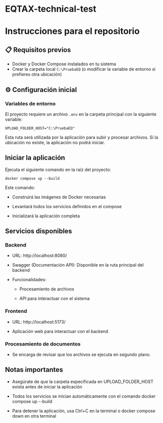 # EQTAX-technical-test
# Instrucciones para el repositorio

## 📋 Requisitos previos

- Docker y Docker Compose instalados en tu sistema
- Crear la carpeta local `C:\PruebaEQ` (o modificar la variable de entorno si prefieres otra ubicación)

## ⚙️ Configuración inicial

### Variables de entorno

El proyecto requiere un archivo `.env` en la carpeta principal con la siguiente variable:

```env
UPLOAD_FOLDER_HOST="C:\PruebaEQ"
```
Esta ruta será utilizada por la aplicación para subir y procesar archivos. Si la ubicación no existe, la aplicación no podrá iniciar.

## Iniciar la aplicación
Ejecuta el siguiente comando en la raíz del proyecto:
```
docker compose up --build
```
Este comando:
- Construirá las imágenes de Docker necesarias

- Levantará todos los servicios definidos en el compose

- Inicializará la aplicación completa

## Servicios disponibles
### Backend
- URL: http://localhost:8080/

- Swagger (Documentación API): Disponible en la ruta principal del backend

- Funcionalidades:

  - Procesamiento de archivos

  - API para interactuar con el sistema

### Frontend
- URL: http://localhost:5173/

- Aplicación web para interactuar con el backend
### Procesamiento de documentos
- Se encarga de revisar que los archivos se ejecuta en segundo plano.

## Notas importantes
- Asegúrate de que la carpeta especificada en UPLOAD_FOLDER_HOST exista antes de iniciar la aplicación

- Todos los servicios se inician automáticamente con el comando docker compose up --build

- Para detener la aplicación, usa Ctrl+C en la terminal o docker compose down en otra terminal
